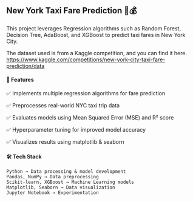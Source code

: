 ## New York Taxi Fare Prediction 🚖💰
This project leverages Regression algorithms such as Random Forest, Decision Tree, AdaBoost, and XGBoost to predict taxi fares in New York City.

The dataset used is from a Kaggle competition, and you can find it here. https://www.kaggle.com/competitions/new-york-city-taxi-fare-prediction/data

#### 📌 Features
✅ Implements multiple regression algorithms for fare prediction

✅ Preprocesses real-world NYC taxi trip data

✅ Evaluates models using Mean Squared Error (MSE) and R² score

✅ Hyperparameter tuning for improved model accuracy

✅ Visualizes results using matplotlib & seaborn

#### 🛠️ Tech Stack
```
Python → Data processing & model development
Pandas, NumPy → Data preprocessing
Scikit-learn, XGBoost → Machine Learning models
Matplotlib, Seaborn → Data visualization
Jupyter Notebook → Experimentation
```

